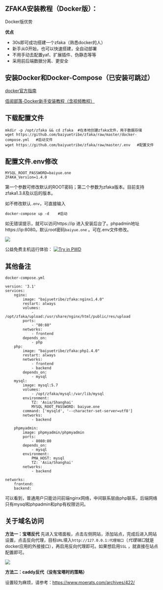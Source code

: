 ## ZFAKA安装教程（Docker版）：

Docker版优势

**优点**

- 30s即可成功搭建一个zfaka（熟悉docker的人）
- 新手从0开始，也可以快速搭建，全自动部署
- 不用手动去配置yaf、扩展插件、伪静态等等
- 采用前后端数据分离、更安全

## 安装Docker和Docker-Compose（已安装可跳过）

[docker官方指南](https://docs.docker.com/install/)

[佰阅部落-Docker新手安装教程（含视频教程）](https://baiyue.one/archives/368.html)

## 下载配置文件

```
mkdir -p /opt/zfaka && cd zfaka  #在本地创建zfaka文件，用于数据存储
wget https://github.com/baiyuetribe/zfaka/raw/master/docker-compose.yml   #启动文件
wget https://github.com/baiyuetribe/zfaka/raw/master/.env   #配置文件
```

## 配置文件.env修改

```
MYSQL_ROOT_PASSWORD=baiyue.one
ZFAKA_Version=1.4.0
```

第一个参数可修改默认的ROOT密码；第二个参数为zfaka版本。目前支持zfaka1.3.8及以后的版本。

如不修改默认`.env`，可直接输入

```
docker-compose up -d    #启动
```

如无错误提示，就可以访问https://ip 进入安装后台了。phpadmin地址https://ip:8080。默认root密码`baiyue.one` 。可在.env文件修改。

![](https://ws2.sinaimg.cn/large/007rd8E4ly1g1v826jg6gj30mo05e761.jpg)

公益免费主机运行体验：
[![Try in PWD](https://github.com/play-with-docker/stacks/raw/cff22438cb4195ace27f9b15784bbb497047afa7/assets/images/button.png)](https://labs.play-with-docker.com/)

## 其他备注

`docker-compose.yml`

```
version: '3.1'
services:
    nginx:
        image: "baiyuetribe/zfaka:nginx1.4.0"
        restart: always
        volumes:
            - /opt/zfaka/upload:/usr/share/nginx/html/public/res/upload       
        ports:
            - "80:80"
        networks:
            - frontend
        depends_on:
            - php
    php:
        image: "baiyuetribe/zfaka:php1.4.0"      
        restart: always
        networks:
            - frontend
            - backend
        depends_on:
            - mysql
    mysql:
        image: mysql:5.7
        volumes:
            - /opt/zfaka/mysql:/var/lib/mysql
        environment:
            TZ: 'Asia/Shanghai'
            MYSQL_ROOT_PASSWORD: baiyue.one
        command: ['mysqld', '--character-set-server=utf8']
        networks:
            - backend

    phpmyadmin:
        image: phpmyadmin/phpmyadmin
        ports:
            - 8080:80
        depends_on:
            - mysql
        environment:
            PMA_HOST: mysql
            TZ: 'Asia/Shanghai'
        networks:
            - backend

networks:
    frontend:
    backend:
```

可以看到，普通用户只能访问前端nginx网络，中间联系层由php联系，后端网络只有mysql和phpadmin和php有权限访问。

## 关于域名访问

**方法一：宝塔反代**
先进入宝塔面板，点击左侧网站，添加站点，完成后进入网站设置，点击反向代理，目标`URL`填入`http://127.0.0.1:代理端口`（*代理端口*就是docker应用的外接接口），再启用反向代理即可。如果想启用`SSL` ，就直接在站点配置即可。

![](https://ww1.sinaimg.cn/large/007i4MEmgy1g04u3wlh5oj30kx0htaci.jpg)

**方法二：caddy反代（没有宝塔时的策略）**

设置较为麻烦，请参考：https://www.moerats.com/archives/422/